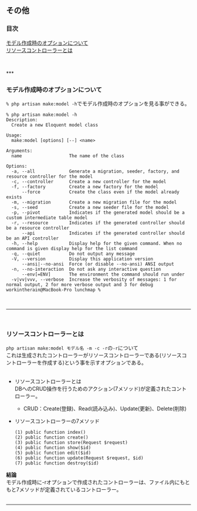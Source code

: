 ## その他
### 目次

[モデル作成時のオプションについて](#モデル作成時のオプションについて)</br>
[リソースコントローラーとは](#リソースコントローラーとは)</br>


</br>

***</br>

### モデル作成時のオプションについて
`% php artisan make:model -h`でモデル作成時のオプションを見る事ができる。</br>

```shell
% php artisan make:model -h
Description:
  Create a new Eloquent model class

Usage:
  make:model [options] [--] <name>

Arguments:
  name                  The name of the class

Options:
  -a, --all             Generate a migration, seeder, factory, and resource controller for the model
  -c, --controller      Create a new controller for the model
  -f, --factory         Create a new factory for the model
      --force           Create the class even if the model already exists
  -m, --migration       Create a new migration file for the model
  -s, --seed            Create a new seeder file for the model
  -p, --pivot           Indicates if the generated model should be a custom intermediate table model
  -r, --resource        Indicates if the generated controller should be a resource controller
      --api             Indicates if the generated controller should be an API controller
  -h, --help            Display help for the given command. When no command is given display help for the list command
  -q, --quiet           Do not output any message
  -V, --version         Display this application version
      --ansi|--no-ansi  Force (or disable --no-ansi) ANSI output
  -n, --no-interaction  Do not ask any interactive question
      --env[=ENV]       The environment the command should run under
  -v|vv|vvv, --verbose  Increase the verbosity of messages: 1 for normal output, 2 for more verbose output and 3 for debug
workintherain@MacBook-Pro lunchmap % 

```
</br>

***
</br>

### リソースコントローラーとは
`php artisan make:model モデル名 -m -c -r`の`-r`について</br>
これは生成されたコントローラーがリソースコントローラーである(リソースコントローラーを作成する)という事を示すオプションである。</br>
</br>

* リソースコントローラーとは</br>
  DBへのCRUD操作を行うためのアクション(7メソッド)が定義されたコントローラー。</br>
  * CRUD：Create(登録)、Read(読み込み)、Update(更新)、Delete(削除)</br>

* リソースコントローラーの7メソッド</br>
  ```
  (1) public function index()
  (2) public function create()
  (3) public function store(Request $request)
  (4) public function show($id)
  (5) public function edit($id)
  (6) public function update(Request $request, $id)
  (7) public function destroy($id)
  ```

**結論**</br>
モデル作成時に-rオプションで作成されたコントローラーは、ファイル内にもともと7メソッドが定義されているコントローラー。</br>
</br>

***
</br>
